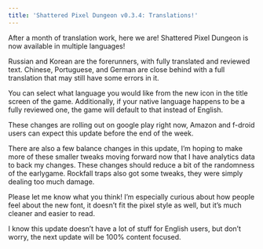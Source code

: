 ```yaml
---
title: 'Shattered Pixel Dungeon v0.3.4: Translations!'
---
```

After a month of translation work, here we are! Shattered Pixel Dungeon is now available in multiple languages!

Russian and Korean are the forerunners, with fully translated and reviewed text. Chinese, Portuguese, and German are close behind with a full translation that may still have some errors in it.

You can select what language you would like from the new icon in the title screen of the game. Additionally, if your native language happens to be a fully reviewed one, the game will default to that instead of English.

These changes are rolling out on google play right now, Amazon and f-droid users can expect this update before the end of the week.

There are also a few balance changes in this update, I’m hoping to make more of these smaller tweaks moving forward now that I have analytics data to back my changes. These changes should reduce a bit of the randomness of the earlygame. Rockfall traps also got some tweaks, they were simply dealing too much damage.

Please let me know what you think! I’m especially curious about how people feel about the new font, it doesn’t fit the pixel style as well, but it’s much cleaner and easier to read.

I know this update doesn’t have a lot of stuff for English users, but don’t worry, the next update will be 100% content focused.
